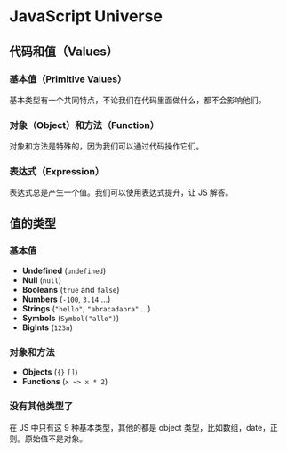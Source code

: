 # JavaScript Universe

## 代码和值（Values）

### 基本值（Primitive Values）

基本类型有一个共同特点，不论我们在代码里面做什么，都不会影响他们。

### 对象（Object）和方法（Function）

对象和方法是特殊的，因为我们可以通过代码操作它们。

### 表达式（Expression）

表达式总是产生一个值。我们可以使用表达式提升，让 JS 解答。



## 值的类型

### 基本值

- **Undefined** (`undefined`)
- **Null** (`null`)
- **Booleans** (`true` and `false`)
- **Numbers** (`-100`, `3.14` ...)
- **Strings** (`"hello"`, `"abracadabra"` ...)
- **Symbols** (`Symbol("allo")`)
- **BigInts** (`123n`)

### 对象和方法

- **Objects** (`{}`  `[]`)
- **Functions** (`x => x * 2`)



### 没有其他类型了

在 JS 中只有这 9 种基本类型，其他的都是 object 类型，比如数组，date，正则。原始值不是对象。





